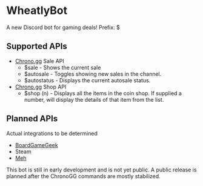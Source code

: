 # WheatlyBot
A new Discord bot for gaming deals!
Prefix: $

## Supported APIs
+ [Chrono.gg](https://www.chrono.gg) Sale API
  + $sale - Shows the current sale
  + $autosale - Toggles showing new sales in the channel.
  + $autostatus - Displays the current autosale status.
+ [Chrono.gg](https://www.chrono.gg) Shop API
  + $shop (n) - Displays all the items in the coin shop. If supplied a number, will display the details of that item from the list.
  
## Planned APIs
Actual integrations to be determined
+ [BoardGameGeek](https://boardgamegeek.com)
+ Steam
+ [Meh](https://meh.com/)

This bot is still in early development and is not yet public. A public release is planned after the ChronoGG commands are mostly stabilized.

